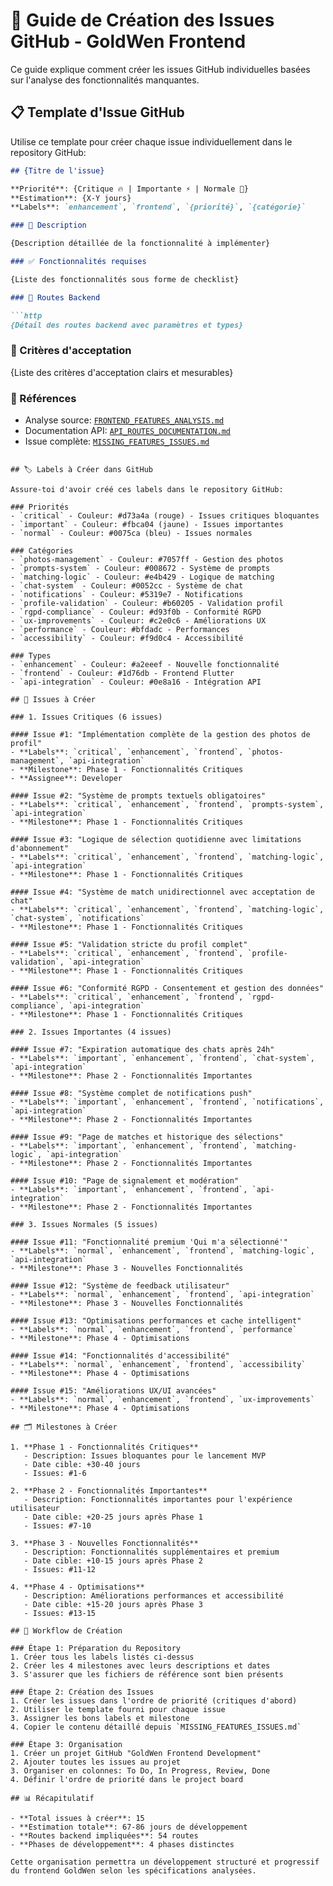# 🚀 Guide de Création des Issues GitHub - GoldWen Frontend

Ce guide explique comment créer les issues GitHub individuelles basées sur l'analyse des fonctionnalités manquantes.

## 📋 Template d'Issue GitHub

Utilise ce template pour créer chaque issue individuellement dans le repository GitHub:

```markdown
## {Titre de l'issue}

**Priorité**: {Critique 🔥 | Importante ⚡ | Normale 🔧}
**Estimation**: {X-Y jours}
**Labels**: `enhancement`, `frontend`, `{priorité}`, `{catégorie}`

### 📝 Description

{Description détaillée de la fonctionnalité à implémenter}

### ✅ Fonctionnalités requises

{Liste des fonctionnalités sous forme de checklist}

### 🔗 Routes Backend

```http
{Détail des routes backend avec paramètres et types}
```

### 🎯 Critères d'acceptation

{Liste des critères d'acceptation clairs et mesurables}

### 🔗 Références

- Analyse source: [`FRONTEND_FEATURES_ANALYSIS.md`](../FRONTEND_FEATURES_ANALYSIS.md)
- Documentation API: [`API_ROUTES_DOCUMENTATION.md`](../API_ROUTES_DOCUMENTATION.md)
- Issue complète: [`MISSING_FEATURES_ISSUES.md`](../MISSING_FEATURES_ISSUES.md)
```

## 🏷️ Labels à Créer dans GitHub

Assure-toi d'avoir créé ces labels dans le repository GitHub:

### Priorités
- `critical` - Couleur: #d73a4a (rouge) - Issues critiques bloquantes
- `important` - Couleur: #fbca04 (jaune) - Issues importantes  
- `normal` - Couleur: #0075ca (bleu) - Issues normales

### Catégories
- `photos-management` - Couleur: #7057ff - Gestion des photos
- `prompts-system` - Couleur: #008672 - Système de prompts
- `matching-logic` - Couleur: #e4b429 - Logique de matching
- `chat-system` - Couleur: #0052cc - Système de chat
- `notifications` - Couleur: #5319e7 - Notifications
- `profile-validation` - Couleur: #b60205 - Validation profil
- `rgpd-compliance` - Couleur: #d93f0b - Conformité RGPD
- `ux-improvements` - Couleur: #c2e0c6 - Améliorations UX
- `performance` - Couleur: #bfdadc - Performances
- `accessibility` - Couleur: #f9d0c4 - Accessibilité

### Types
- `enhancement` - Couleur: #a2eeef - Nouvelle fonctionnalité
- `frontend` - Couleur: #1d76db - Frontend Flutter
- `api-integration` - Couleur: #0e8a16 - Intégration API

## 📝 Issues à Créer

### 1. Issues Critiques (6 issues)

#### Issue #1: "Implémentation complète de la gestion des photos de profil"
- **Labels**: `critical`, `enhancement`, `frontend`, `photos-management`, `api-integration`
- **Milestone**: Phase 1 - Fonctionnalités Critiques
- **Assignee**: Developer

#### Issue #2: "Système de prompts textuels obligatoires"
- **Labels**: `critical`, `enhancement`, `frontend`, `prompts-system`, `api-integration`
- **Milestone**: Phase 1 - Fonctionnalités Critiques

#### Issue #3: "Logique de sélection quotidienne avec limitations d'abonnement"
- **Labels**: `critical`, `enhancement`, `frontend`, `matching-logic`, `api-integration`
- **Milestone**: Phase 1 - Fonctionnalités Critiques

#### Issue #4: "Système de match unidirectionnel avec acceptation de chat"
- **Labels**: `critical`, `enhancement`, `frontend`, `matching-logic`, `chat-system`, `notifications`
- **Milestone**: Phase 1 - Fonctionnalités Critiques

#### Issue #5: "Validation stricte du profil complet"
- **Labels**: `critical`, `enhancement`, `frontend`, `profile-validation`, `api-integration`
- **Milestone**: Phase 1 - Fonctionnalités Critiques

#### Issue #6: "Conformité RGPD - Consentement et gestion des données"
- **Labels**: `critical`, `enhancement`, `frontend`, `rgpd-compliance`, `api-integration`
- **Milestone**: Phase 1 - Fonctionnalités Critiques

### 2. Issues Importantes (4 issues)

#### Issue #7: "Expiration automatique des chats après 24h"
- **Labels**: `important`, `enhancement`, `frontend`, `chat-system`, `api-integration`
- **Milestone**: Phase 2 - Fonctionnalités Importantes

#### Issue #8: "Système complet de notifications push"
- **Labels**: `important`, `enhancement`, `frontend`, `notifications`, `api-integration`
- **Milestone**: Phase 2 - Fonctionnalités Importantes

#### Issue #9: "Page de matches et historique des sélections"
- **Labels**: `important`, `enhancement`, `frontend`, `matching-logic`, `api-integration`
- **Milestone**: Phase 2 - Fonctionnalités Importantes

#### Issue #10: "Page de signalement et modération"
- **Labels**: `important`, `enhancement`, `frontend`, `api-integration`
- **Milestone**: Phase 2 - Fonctionnalités Importantes

### 3. Issues Normales (5 issues)

#### Issue #11: "Fonctionnalité premium 'Qui m'a sélectionné'"
- **Labels**: `normal`, `enhancement`, `frontend`, `matching-logic`, `api-integration`
- **Milestone**: Phase 3 - Nouvelles Fonctionnalités

#### Issue #12: "Système de feedback utilisateur"
- **Labels**: `normal`, `enhancement`, `frontend`, `api-integration`
- **Milestone**: Phase 3 - Nouvelles Fonctionnalités

#### Issue #13: "Optimisations performances et cache intelligent"
- **Labels**: `normal`, `enhancement`, `frontend`, `performance`
- **Milestone**: Phase 4 - Optimisations

#### Issue #14: "Fonctionnalités d'accessibilité"
- **Labels**: `normal`, `enhancement`, `frontend`, `accessibility`
- **Milestone**: Phase 4 - Optimisations

#### Issue #15: "Améliorations UX/UI avancées"
- **Labels**: `normal`, `enhancement`, `frontend`, `ux-improvements`
- **Milestone**: Phase 4 - Optimisations

## 🗂️ Milestones à Créer

1. **Phase 1 - Fonctionnalités Critiques**
   - Description: Issues bloquantes pour le lancement MVP
   - Date cible: +30-40 jours
   - Issues: #1-6

2. **Phase 2 - Fonctionnalités Importantes**  
   - Description: Fonctionnalités importantes pour l'expérience utilisateur
   - Date cible: +20-25 jours après Phase 1
   - Issues: #7-10

3. **Phase 3 - Nouvelles Fonctionnalités**
   - Description: Fonctionnalités supplémentaires et premium
   - Date cible: +10-15 jours après Phase 2
   - Issues: #11-12

4. **Phase 4 - Optimisations**
   - Description: Améliorations performances et accessibilité
   - Date cible: +15-20 jours après Phase 3
   - Issues: #13-15

## 🔄 Workflow de Création

### Étape 1: Préparation du Repository
1. Créer tous les labels listés ci-dessus
2. Créer les 4 milestones avec leurs descriptions et dates
3. S'assurer que les fichiers de référence sont bien présents

### Étape 2: Création des Issues
1. Créer les issues dans l'ordre de priorité (critiques d'abord)
2. Utiliser le template fourni pour chaque issue
3. Assigner les bons labels et milestone
4. Copier le contenu détaillé depuis `MISSING_FEATURES_ISSUES.md`

### Étape 3: Organisation
1. Créer un projet GitHub "GoldWen Frontend Development"
2. Ajouter toutes les issues au projet
3. Organiser en colonnes: To Do, In Progress, Review, Done
4. Définir l'ordre de priorité dans le project board

## 📊 Récapitulatif

- **Total issues à créer**: 15
- **Estimation totale**: 67-86 jours de développement
- **Routes backend impliquées**: 54 routes
- **Phases de développement**: 4 phases distinctes

Cette organisation permettra un développement structuré et progressif du frontend GoldWen selon les spécifications analysées.